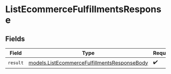 # ListEcommerceFulfillmentsResponse


## Fields

| Field                                                                                              | Type                                                                                               | Required                                                                                           | Description                                                                                        |
| -------------------------------------------------------------------------------------------------- | -------------------------------------------------------------------------------------------------- | -------------------------------------------------------------------------------------------------- | -------------------------------------------------------------------------------------------------- |
| `result`                                                                                           | [models.ListEcommerceFulfillmentsResponseBody](../models/listecommercefulfillmentsresponsebody.md) | :heavy_check_mark:                                                                                 | N/A                                                                                                |